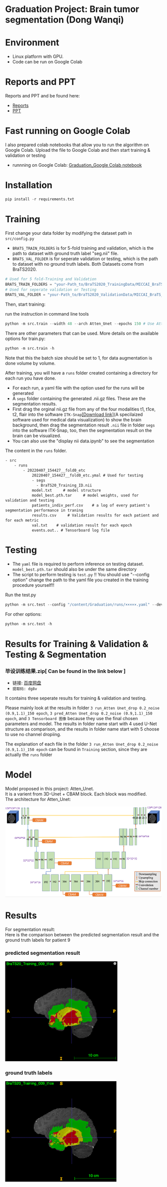 # Graduation Project: Brain tumor segmentation (Dong Wanqi)
# Environment 
* Linux platform with GPU.
* Code can be run on Google Colab

# Reports and PPT
Reports and PPT and be found here:
* [Reports](https://github.com/sea-comet/Graduation/blob/master/report%20and%20PPT/Dong%20Wanqi_2018213196_FinalReport.pdf)
* [PPT](https://github.com/sea-comet/Graduation/blob/master/report%20and%20PPT/Dong%20Wanqi_2018213196_FinalViva.pdf)

# Fast running on Google Colab

I also prepared colab notebooks that allow you to run the algorithm on Google Colab. Upload the file to Google Colab and then start training & validation or testing

* runnning on Google Colab: [Graduation_Google Colab notebook](https://github.com/sea-comet/Graduation/blob/master/src/Graduation_Google%20Colab.ipynb) 
# Installation

```python
pip install -r requirements.txt
```

# Training

First change your data folder by modifying the dataset path in `src/config.py` 
* `BRATS_TRAIN_FOLDERS` is for 5-fold training and validation, which is the path to dataset with ground truth label "seg.nii" file. 
* `BRATS_VAL_FOLDER` is for seperate validation or testing, which is the path to dataset with no ground truth labels. Both Datasets come from BraTS2020.

```python
# Used for 5 fold-Training and Validation
BRATS_TRAIN_FOLDERS = "your-Path_to/BraTS2020_TrainingData/MICCAI_BraTS_2020_Data_Training"
# Used for seperate validation or Testing
BRATS_VAL_FOLDER = "your-Path_to/BraTS2020_ValidationData/MICCAI_BraTS_2020_Data_Valdation"
```

Then, start training:

run the instruction in command line tools

```python
python -m src.train --width 48 --arch Atten_Unet --epochs 150 # Use Atten_Unet
```

There are other parameters that can be used. More details on the available options for train.py:
```python
python -m src.train -h
```

Note that this the batch size should be set to 1, for data augmentation is done volume by volume.

After training, you will have a `runs` folder created containing a directory for each run you have done.

* For each run, a yaml file with the option used for the runs will be generated
* A `segs` folder containing the generated .nii.gz files. These are the segmentation results.
* First drag the orginal nii.gz file from any of the four modalities t1, t1ce, t2, flair into the software `ITK-Snap`[[Download link]](http://www.itksnap.org/pmwiki/pmwiki.php?n=Downloads.SNAP3)(A specilaized software used for medical data visualization) to show the brain background, then drag the segmentation result `.nii` file in folder `segs` into the software ITK-Snap, too, then the segmentation result on the brain can be visualized.
* You can also use the "display nii data.ipynb" to see the segmentation

The content in the `runs` folder. 

```
- src
    - runs
        - 20220407_154427__fold0_etc 
            20220407_154427__fold0_etc.ymal # Used for testing
            - segs
              - BraTS20_Training_ID.nii
            model.txt     # model structure
            model_best.pth.tar     # model weights, used for validation and testing
            patients_indiv_perf.csv    # a log of every patient's segmentation performance in traning 
            results.csv     # Validation results for each patient and for each metric
            val.txt    # validation result for each epoch
            events.out.. # Tensorboard log file
```

# Testing

* The `yaml` file is required to perform inference on testing dataset. `model_best.pth.tar` should also be under the same directory
* The script to perform testing is `test.py` !!  You should use "--config option" change the path to the yaml file you created in the training procedure yourself!!

Run the test.py

```python
python -m src.test --config "/content/Graduation/runs/×××××.yaml" --devices 0 --mode val 

```
For other options:
```python
python -m src.test -h 
```

# Results for Training & Validation & Testing & Segmentation 
### 毕设训练结果.zip[ Can be found in the link below ]


* 链接: [百度网盘](https://pan.baidu.com/s/1k_6mCowWd16sU8yR2jxQpw)
* `提取码: dg8v `


It contains three seperate results for training & validation and testing. 

Please mainly look at the results in folder `3 run_Atten Unet_drop 0.2_noise (0.9,1.1)_150 epoch`, `3 pred_Atten Unet_drop 0.2_noise (0.9,1.1)_150 epoch`, and `3 Tensorboard 图像` because they use the final chosen parameters and model. The results in folder name start with 4 used U-Net structure as comparison, and the results in folder name start with 5 choose to use no channel dropiing.
 
The explanation of each file in the folder `3 run_Atten Unet_drop 0.2_noise (0.9,1.1)_150 epoch` can be found in `Training` section, since they are actually the `runs` folder

# Model 
Model proposed in this project: Atten_Unet. <br>
It is a varient from 3D-Unet + CBAM block. Each block was modified. <br>
The architecture for Atten_Unet:

![image](https://github.com/sea-comet/Graduation/blob/master/images/model.png)

# Results
For segmentation result: <br>
Here is the comparison between the predicted segmentation result and the ground truth labels for patient 9

### predicted segmentation result
![image](https://github.com/sea-comet/Graduation/blob/master/images/patient%209_Pred%20seg.png)
### ground truth labels
![image](https://github.com/sea-comet/Graduation/blob/master/images/patient%209_Ground%20truth.png)

